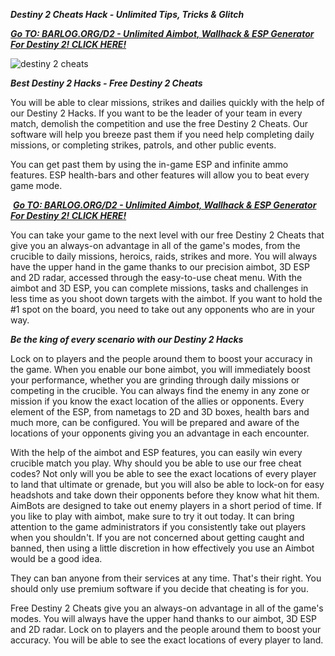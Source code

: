 ***Destiny 2 Cheats Hack - Unlimited Tips, Tricks & Glitch***

[***Go TO: BARLOG.ORG/D2 - Unlimited Aimbot, Wallhack & ESP Generator For Destiny 2! CLICK HERE!***](https://barlog.org/d2)

![destiny 2 cheats](https://user-images.githubusercontent.com/99270459/153019707-753852a1-8dec-419a-87eb-553e7c90a247.png)


***Best Destiny 2 Hacks - Free Destiny 2 Cheats***

You will be able to clear missions, strikes and dailies quickly with the help of our Destiny 2 Hacks. If you want to be the leader of your team in every match, demolish the competition and use the free Destiny 2 Cheats. Our software will help you breeze past them if you need help completing daily missions, or completing strikes, patrols, and other public events.

You can get past them by using the in-game ESP and infinite ammo features. ESP health-bars and other features will allow you to beat every game mode.

 [***Go TO: BARLOG.ORG/D2 - Unlimited Aimbot, Wallhack & ESP Generator For Destiny 2! CLICK HERE!***](https://barlog.org/d2)
 
You can take your game to the next level with our free Destiny 2 Cheats that give you an always-on advantage in all of the game's modes, from the crucible to daily missions, heroics, raids, strikes and more. You will always have the upper hand in the game thanks to our precision aimbot, 3D ESP and 2D radar, accessed through the easy-to-use cheat menu. With the aimbot and 3D ESP, you can complete missions, tasks and challenges in less time as you shoot down targets with the aimbot. If you want to hold the #1 spot on the board, you need to take out any opponents who are in your way.

***Be the king of every scenario with our Destiny 2 Hacks***

Lock on to players and the people around them to boost your accuracy in the game. When you enable our bone aimbot, you will immediately boost your performance, whether you are grinding through daily missions or competing in the crucible. You can always find the enemy in any zone or mission if you know the exact location of the allies or opponents. Every element of the ESP, from nametags to 2D and 3D boxes, health bars and much more, can be configured. You will be prepared and aware of the locations of your opponents giving you an advantage in each encounter.


With the help of the aimbot and ESP features, you can easily win every crucible match you play. Why should you be able to use our free cheat codes? Not only will you be able to see the exact locations of every player to land that ultimate or grenade, but you will also be able to lock-on for easy headshots and take down their opponents before they know what hit them. AimBots are designed to take out enemy players in a short period of time. If you like to play with aimbot, make sure to try it out today. It can bring attention to the game administrators if you consistently take out players when you shouldn't. If you are not concerned about getting caught and banned, then using a little discretion in how effectively you use an Aimbot would be a good idea.


They can ban anyone from their services at any time. That's their right. You should only use premium software if you decide that cheating is for you.

Free Destiny 2 Cheats give you an always-on advantage in all of the game's modes. You will always have the upper hand thanks to our aimbot, 3D ESP and 2D radar. Lock on to players and the people around them to boost your accuracy. You will be able to see the exact locations of every player to land.
